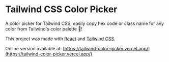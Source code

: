 # Tailwind CSS Color Picker

A color picker for Tailwind CSS, easily copy hex code or class name for any color from Tailwind's color palette 🎨!

This project was made with [React](https://reactjs.org/ "React") and [Tailwind CSS](https://tailwindcss.com/ "Tailwind CSS").

Online version available at: [https://tailwind-color-picker.vercel.app/](https://tailwind-color-picker.vercel.app/)